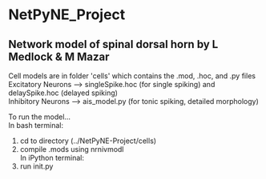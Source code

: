 # NetPyNE_Project

## Network model of spinal dorsal horn by L Medlock & M Mazar

Cell models are in folder 'cells' which contains the .mod, .hoc, and .py files  
Excitatory Neurons --> singleSpike.hoc (for single spiking) and delaySpike.hoc (delayed spiking)  
Inhibitory Neurons --> ais_model.py (for tonic spiking, detailed morphology)  
  
To run the model...  
In bash terminal:
1. cd to directory (../NetPyNE-Project/cells)
2. compile .mods using nrnivmodl  
In iPython terminal:
3. run init.py
